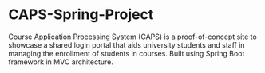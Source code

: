 # CAPS-Spring-Project
Course Application Processing System (CAPS) is a proof-of-concept site to showcase a shared login portal that aids university students and staff in managing the enrollment of students in courses.
Built using Spring Boot framework in MVC architecture.

